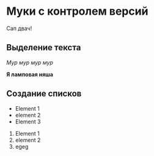 # Муки с контролем версий
Сап двач!

## Выделение текста
*Мур мур мур мур*

**Я ламповая няша**

## Создание списков
* Element 1
* element 2
* Element 3

1. Element 1
2. element 2
3. egeg